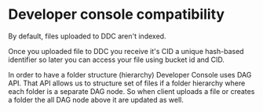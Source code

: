 # Developer console compatibility

By default, files uploaded to DDC aren't indexed. 

Once you uploaded file to DDC you receive it's CID a unique hash-based identifier so later you can access your file using bucket id and CID.

In order to have a folder structure (hierarchy) Developer Console uses DAG API. That API allows us to structure set of files if a folder hierarchy where each folder is a separate DAG node. So when client uploads a file or creates a folder the all DAG node above it are updated as well.
